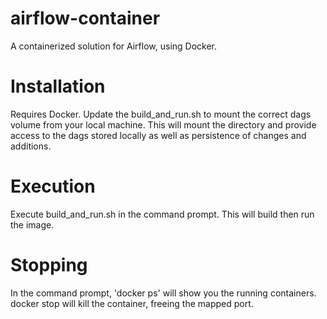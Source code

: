 # airflow-container
A containerized solution for Airflow, using Docker.

# Installation
Requires Docker. Update the build_and_run.sh to mount the correct dags volume from your local machine. This will mount 
the directory and provide access to the dags stored locally as well as persistence of changes and additions.

# Execution
Execute build_and_run.sh in the command prompt. This will build then run the image.

# Stopping
In the command prompt, 'docker ps' will show you the running containers. docker stop <CONTAINER ID> will kill the 
container, freeing the mapped port.
